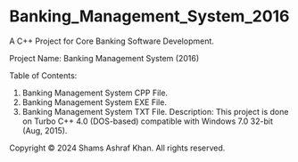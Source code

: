 # Banking_Management_System_2016
A C++ Project for Core Banking Software Development.

Project Name: Banking Management System (2016)

Table of Contents:

1. Banking Management System CPP File.
2. Banking Management System EXE File.
3. Banking Management System TXT File.
Description: This project is done on Turbo C++ 4.0 (DOS-based)  compatible with Windows 7.0 32-bit (Aug, 2015).



Copyright © 2024 Shams Ashraf Khan. All rights reserved.
